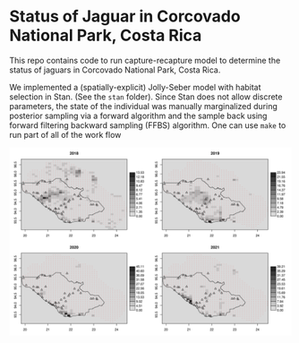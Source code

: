 # Status of Jaguar in Corcovado National Park, Costa Rica

This repo contains code to run capture-recapture model to determine the status of jaguars in Corcovado National Park, Costa Rica. 

We implemented a (spatially-explicit) Jolly-Seber model with habitat selection in Stan. (See the `stan` folder). Since Stan does not allow discrete parameters, the state of the individual was manually marginalized during posterior sampling via a forward algorithm and the sample back using forward filtering backward sampling (FFBS) algorithm. One can use `make` to run part of all of the work flow

![](https://raw.githubusercontent.com/YunyiShen/Costa-Rica-Jaguar/master/res/Figs/js_den_est.png)